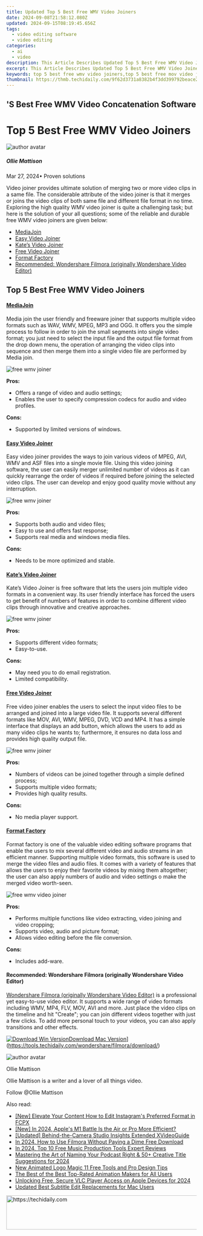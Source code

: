 ```yaml
---
title: Updated Top 5 Best Free WMV Video Joiners
date: 2024-09-08T21:58:12.080Z
updated: 2024-09-15T08:19:45.656Z
tags: 
  - video editing software
  - video editing
categories: 
  - ai
  - video
description: This Article Describes Updated Top 5 Best Free WMV Video Joiners
excerpt: This Article Describes Updated Top 5 Best Free WMV Video Joiners
keywords: top 5 best free wmv video joiners,top 5 best free mov video joiners,top best 5 free mpeg video joiners,5 best free mov video joiners,top 5 best free wmv video editors,ai animation top 5 best free wmv video joiners,top 5 best free wmv video splitters
thumbnail: https://thmb.techidaily.com/9f62d3731a8382b4f3dd399792beace27de12660de659b232891d22eb2e884d9.jpg
---
```


## 'S Best Free WMV Video Concatenation Software

# Top 5 Best Free WMV Video Joiners

![author avatar](https://images.wondershare.com/filmora/article-images/ollie-mattison.jpg)

##### Ollie Mattison

 Mar 27, 2024• Proven solutions

Video joiner provides ultimate solution of merging two or more video clips in a same file. The considerable attribute of the video joiner is that it merges or joins the video clips of both same file and different file format in no time. Exploring the high quality WMV video joiner is quite a challenging task; but here is the solution of your all questions; some of the reliable and durable free WMV video joiners are given below:

* [MediaJoin](#tab%5F01)
* [Easy Video Joiner](#tab%5F02)
* [Kate’s Video Joiner](#tab%5F03)
* [Free Video Joiner](#tab%5F04)
* [Format Factory](#tab%5F05)
* [Recommended: Wondershare Filmora (originally Wondershare Video Editor)](#tab%5F06)

## Top 5 Best Free WMV Video Joiners

#### [MediaJoin](https://download.cnet.com/MediaJoin/3000-2141%5F4-55939.html)

Media join the user friendly and freeware joiner that supports multiple video formats such as WAV, WMV, MPEG, MP3 and OGG. It offers you the simple process to follow in order to join the small segments into single video format; you just need to select the input file and the output file format from the drop down menu, the operation of arranging the video clips into sequence and then merge them into a single video file are performed by Media join.

![free wmv joiner](https://images.wondershare.com/images/multimedia/video-editor/mediajoin.jpg "free wmv joiner")

**Pros:**

* Offers a range of video and audio settings;
* Enables the user to specify compression codecs for audio and video profiles.

**Cons:**

* Supported by limited versions of windows.

#### [Easy Video Joiner](http://www.softpedia.com/get/Multimedia/Video/Video-Editors/Easy-Video-Joiner.shtml)

Easy video joiner provides the ways to join various videos of MPEG, AVI, WMV and ASF files into a single movie file. Using this video joining software, the user can easily merger unlimited number of videos as it can quickly rearrange the order of videos if required before joining the selected video clips. The user can develop and enjoy good quality movie without any interruption.

![free wmv joiner](https://images.wondershare.com/topic/video-editing/avi-joiner-freeware-easyvideojoiner.jpg "free wmv joiner")

**Pros:**

* Supports both audio and video files;
* Easy to use and offers fast response;
* Supports real media and windows media files.

**Cons:**

* Needs to be more optimized and stable.

#### [Kate’s Video Joiner](https://download.cnet.com/Kate-s-Video-Joiner/3000-2194%5F4-193602.html)

Kate’s Video Joiner is free software that lets the users join multiple video formats in a convenient way. Its user friendly interface has forced the users to get benefit of numbers of features in order to combine different video clips through innovative and creative approaches.

![free wmv joiner](https://images.wondershare.com/images/multimedia/video-editor/kate-video-joiner.jpg "free wmv joiner")

**Pros:**

* Supports different video formats;
* Easy-to-use.

**Cons:**

* May need you to do email registration.
* Limited compatibility.

#### [Free Video Joiner](http://www.freevideojoiner.com/)

Free video joiner enables the users to select the input video files to be arranged and joined into a large video file. It supports several different formats like MOV, AVI, WMV, MPEG, DVD, VCD and MP4\. It has a simple interface that displays an add button, which allows the users to add as many video clips he wants to; furthermore, it ensures no data loss and provides high quality output file.

![free wmv joiner](https://images.wondershare.com/images/multimedia/video-editor/free-video-joiner.jpg "free wmv joiner")

**Pros:**

* Numbers of videos can be joined together through a simple defined process;
* Supports multiple video formats;
* Provides high quality results.

**Cons:**

* No media player support.

#### [Format Factory](http://www.pcfreetime.com/)

Format factory is one of the valuable video editing software programs that enable the users to mix several different video and audio streams in an efficient manner. Supporting multiple video formats, this software is used to merge the video files and audio files. It comes with a variety of features that allows the users to enjoy their favorite videos by mixing them altogether; the user can also apply numbers of audio and video settings o make the merged video worth-seen.

![free wmv video joiner](https://images.wondershare.com/images/multimedia/online-video-converter/format-factory.jpg "free wmv video joiner")

**Pros:**

* Performs multiple functions like video extracting, video joining and video cropping;
* Supports video, audio and picture format;
* Allows video editing before the file conversion.

**Cons:**

* Includes add-ware.

#### Recommended: Wondershare Filmora (originally Wondershare Video Editor)

[Wondershare Filmora (originally Wondershare Video Editor)](https://tools.techidaily.com/wondershare/filmora/download/) is a professional yet easy-to-use video editor. It supports a wide range of video formats including WMV, MP4, FLV, MOV, AVI and more. Just place the video clips on the timeline and hit "Create"; you can join different videos together with just a few clicks. To add more personal touch to your videos, you can also apply transitions and other effects.

[![Download Win Version](https://images.wondershare.com/filmora/guide/download-btn-win.jpg)](https://tools.techidaily.com/wondershare/filmora/download/)[Download Mac Version](https://images.wondershare.com/filmora/guide/download-btn-mac.jpg)](https://tools.techidaily.com/wondershare/filmora/download/)

![author avatar](https://images.wondershare.com/filmora/article-images/ollie-mattison.jpg)

Ollie Mattison

Ollie Mattison is a writer and a lover of all things video.

Follow @Ollie Mattison

<ins class="adsbygoogle"
      style="display:block"
      data-ad-client="ca-pub-7571918770474297"
      data-ad-slot="8358498916"
      data-ad-format="auto"
      data-full-width-responsive="true"></ins>

<span class="atpl-alsoreadstyle">Also read:</span>
<div><ul>
<li><a href="https://instagram-clips.techidaily.com/new-elevate-your-content-how-to-edit-instagrams-preferred-format-in-fcpx/"><u>[New] Elevate Your Content How to Edit Instagram's Preferred Format in FCPX</u></a></li>
<li><a href="https://fox-links.techidaily.com/new-in-2024-apples-m1-battle-is-the-air-or-pro-more-efficient/"><u>[New] In 2024, Apple's M1 Battle Is the Air or Pro More Efficient?</u></a></li>
<li><a href="https://article-files.techidaily.com/updated-behind-the-camera-studio-insights-extended-xvideoguide/"><u>[Updated] Behind-the-Camera Studio Insights Extended XVideoGuide</u></a></li>
<li><a href="https://smart-video-creator.techidaily.com/in-2024-how-to-use-filmora-without-paying-a-dime-free-download/"><u>In 2024, How to Use Filmora Without Paying a Dime Free Download</u></a></li>
<li><a href="https://ai-vdieo-software.techidaily.com/in-2024-top-10-free-music-production-tools-expert-reviews/"><u>In 2024, Top 10 Free Music Production Tools Expert Reviews</u></a></li>
<li><a href="https://vp-tips.techidaily.com/mastering-the-art-of-naming-your-podcast-right-and-50plus-creative-title-suggestions-for-2024/"><u>Mastering the Art of Naming Your Podcast Right & 50+ Creative Title Suggestions for 2024</u></a></li>
<li><a href="https://ai-vdieo-software.techidaily.com/new-animated-logo-magic-11-free-tools-and-pro-design-tips/"><u>New Animated Logo Magic 11 Free Tools and Pro Design Tips</u></a></li>
<li><a href="https://ai-vdieo-software.techidaily.com/the-best-of-the-best-top-rated-animation-makers-for-all-users/"><u>The Best of the Best Top-Rated Animation Makers for All Users</u></a></li>
<li><a href="https://fox-access.techidaily.com/unlocking-free-secure-vlc-player-access-on-apple-devices-for-2024/"><u>Unlocking Free, Secure VLC Player Access on Apple Devices for 2024</u></a></li>
<li><a href="https://ai-vdieo-software.techidaily.com/updated-best-subtitle-edit-replacements-for-mac-users/"><u>Updated Best Subtitle Edit Replacements for Mac Users</u></a></li>
</ul></div>

<!-- affiliate ads begin -->
<a href="https://zebaoaffiliateprogram.pxf.io/c/5597632/2137976/21526" target="_top" id="2137976">
  <img src="//a.impactradius-go.com/display-ad/21526-2137976" border="0" alt="https://techidaily.com" width="728" height="90"/>
</a>
<img height="0" width="0" src="https://zebaoaffiliateprogram.pxf.io/i/5597632/2137976/21526" style="position:absolute;visibility:hidden;" border="0" />
<!-- affiliate ads end -->


